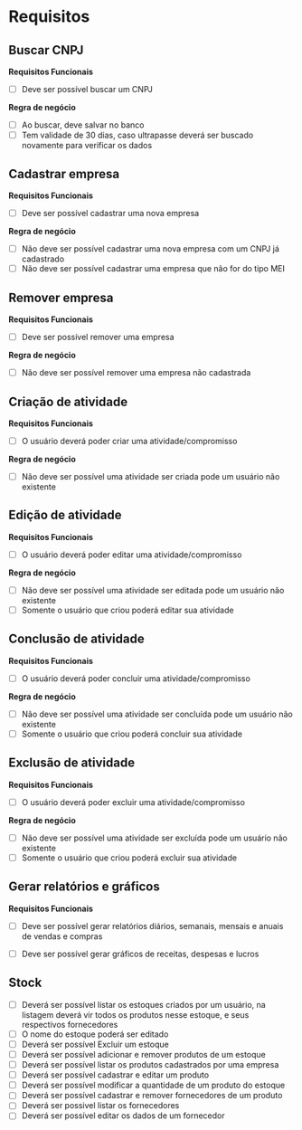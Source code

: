 # Requisitos

## Buscar CNPJ

**Requisitos Funcionais**
- [ ] Deve ser possível buscar um CNPJ

**Regra de negócio**
- [ ] Ao buscar, deve salvar no banco
- [ ] Tem validade de 30 dias, caso ultrapasse deverá ser buscado novamente para verificar os dados

## Cadastrar empresa

**Requisitos Funcionais**
- [ ] Deve ser possível cadastrar uma nova empresa

**Regra de negócio**
- [ ] Não deve ser possível cadastrar uma nova empresa com um CNPJ já cadastrado
- [ ] Não deve ser possível cadastrar uma empresa que não for do tipo MEI

## Remover empresa

**Requisitos Funcionais**
- [ ] Deve ser possível remover uma empresa

**Regra de negócio**
- [ ] Não deve ser possível remover uma empresa não cadastrada

## Criação de atividade

**Requisitos Funcionais**
- [ ] O usuário deverá poder criar uma atividade/compromisso

**Regra de negócio**
- [ ] Não deve ser possível uma atividade ser criada pode um usuário não existente

## Edição de atividade

**Requisitos Funcionais**
- [ ] O usuário deverá poder editar uma atividade/compromisso

**Regra de negócio**
- [ ] Não deve ser possível uma atividade ser editada pode um usuário não existente
- [ ] Somente o usuário que criou poderá editar sua atividade

## Conclusão de atividade

**Requisitos Funcionais**
- [ ] O usuário deverá poder concluir uma atividade/compromisso

**Regra de negócio**
- [ ] Não deve ser possível uma atividade ser concluída pode um usuário não existente
- [ ] Somente o usuário que criou poderá concluir sua atividade

## Exclusão de atividade

**Requisitos Funcionais**
- [ ] O usuário deverá poder excluir uma atividade/compromisso

**Regra de negócio**
- [ ] Não deve ser possível uma atividade ser excluída pode um usuário não existente
- [ ] Somente o usuário que criou poderá excluir sua atividade

## Gerar relatórios e gráficos

**Requisitos Funcionais**
- [ ] Deve ser possível gerar relatórios diários, semanais, mensais e anuais de vendas e compras
- [ ] Deve ser possível gerar gráficos de receitas, despesas e lucros


## Stock

- [ ] Deverá ser possível listar os estoques criados por um usuário, na listagem deverá vir todos os produtos nesse estoque, e seus respectivos fornecedores
- [ ] O nome do estoque poderá ser editado
- [ ] Deverá ser possível Excluir um estoque
- [ ] Deverá ser possível adicionar e remover produtos de um estoque
- [ ] Deverá ser possível listar os produtos cadastrados por uma empresa
- [ ] Deverá ser possível cadastrar e editar um produto
- [ ] Deverá ser possível modificar a quantidade de um produto do estoque
- [ ] Deverá ser possível cadastrar e remover fornecedores de um produto
- [ ] Deverá ser possivel listar os fornecedores
- [ ] Deverá ser possível editar os dados de um fornecedor

